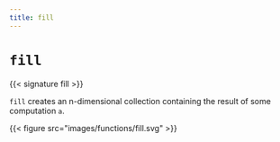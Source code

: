 ```yaml
---
title: fill
---
```


# `fill`

{{< signature fill >}}

`fill` creates an n-dimensional collection containing the result of some computation `a`.

{{< figure src="images/functions/fill.svg" >}}
